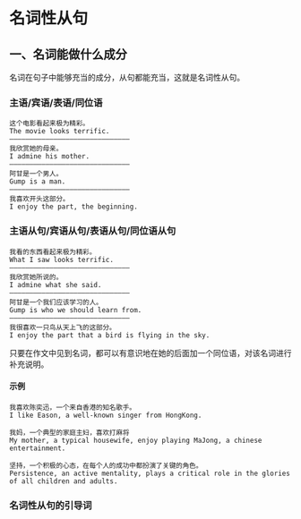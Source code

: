 # 名词性从句

## 一、名词能做什么成分

名词在句子中能够充当的成分，从句都能充当，这就是名词性从句。

### 主语/宾语/表语/同位语

```
这个电影看起来极为精彩。
The movie looks terrific.
——————————————————————————————
我欣赏她的母亲。
I admine his mother.
——————————————————————————————
阿甘是一个男人。
Gump is a man.
——————————————————————————————
我喜欢开头这部分。
I enjoy the part, the beginning.
```

### 主语从句/宾语从句/表语从句/同位语从句

```
我看的东西看起来极为精彩。
What I saw looks terrific.
——————————————————————————————
我欣赏她所说的。
I admine what she said.
——————————————————————————————
阿甘是一个我们应该学习的人。
Gump is who we should learn from.
——————————————————————————————
我很喜欢一只鸟从天上飞的这部分。
I enjoy the part that a bird is flying in the sky.
```

只要在作文中见到名词，都可以有意识地在她的后面加一个同位语，对该名词进行补充说明。

#### 示例

```
我喜欢陈奕迅，一个来自香港的知名歌手。
I like Eason, a well-known singer from HongKong.

我妈，一个典型的家庭主妇，喜欢打麻将
My mother, a typical housewife, enjoy playing MaJong, a chinese entertainment.

坚持，一个积极的心态，在每个人的成功中都扮演了关键的角色。
Persistence, an active mentality, plays a critical role in the glories of all children and adults.
```

### 名词性从句的引导词

